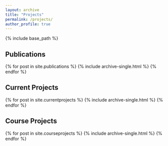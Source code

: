 ```yaml
---
layout: archive
title: "Projects"
permalink: /projects/
author_profile: true
---
```


{% include base_path %}

## Publications
{% for post in site.publications %}
  {% include archive-single.html %}
{% endfor %}

## Current Projects
{% for post in site.currentprojects %}
  {% include archive-single.html %}
{% endfor %}

## Course Projects
{% for post in site.courseprojects %}
  {% include archive-single.html %}
{% endfor %}
